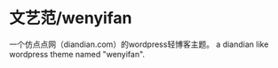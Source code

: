 文艺范/wenyifan
========
一个仿点点网（diandian.com）的wordpress轻博客主题。
a diandian like  wordpress theme  named "wenyifan".